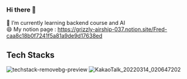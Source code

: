 ### Hi there 👋






🌱 I’m currently learning backend course and AI  
😄 My notion page : https://grizzly-airship-037.notion.site/Fred-caa8c18b0f7241f5a81a9de9d17638ed

## Tech Stacks  
![techstack-removebg-preview](https://user-images.githubusercontent.com/97624968/158091177-defc574b-df80-4b2a-86a8-d3190d53051c.png)
![KakaoTalk_20220314_020647202](https://user-images.githubusercontent.com/97624968/158070830-576ae641-3d9d-4c7d-90ab-474e18d35992.gif)
<!--

**LearninMC/LearninMC** is a ✨ _special_ ✨ repository because its `README.md` (this file) appears on your GitHub profile.

Here are some ideas to get you started:

- 🔭 I’m currently working on ...
- 🌱 I’m currently learning ...
- 👯 I’m looking to collaborate on ...
- 🤔 I’m looking for help with ...
- 💬 Ask me about ...
- 📫 How to reach me: ...
- 😄 Pronouns: ...
- ⚡ Fun fact: ...
-->
